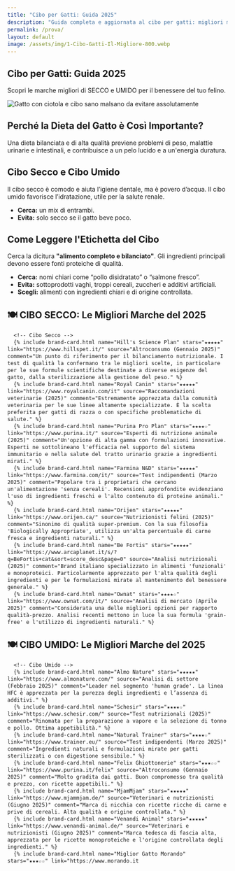 ```yaml
---
title: "Cibo per Gatti: Guida 2025"
description: "Guida completa e aggiornata al cibo per gatti: migliori marche, ingredienti da evitare e consigli nutrizionali."
permalink: /prova/
layout: default
image: /assets/img/1-Cibo-Gatti-Il-Migliore-800.webp
---
```


<section class="page-prova">

  <div class="intro-flex">
    <div class="intro-text">
      <h1>Cibo per Gatti: Guida 2025</h1>
      <p>Scopri le marche migliori di SECCO e UMIDO per il benessere del tuo felino.</p>
    </div>
    <div class="intro-image">
      <img 
        src="/assets/img/1-Cibo-Gatti-Il-Migliore-800.webp"
        srcset="/assets/img/1-Cibo-Gatti-Il-Migliore-480.webp 480w,
                /assets/img/1-Cibo-Gatti-Il-Migliore-800.webp 800w"
        sizes="(max-width: 600px) 480px, 800px"
        alt="Gatto con ciotola e cibo sano malsano da evitare assolutamente">
    </div>
  </div>

  <div class="content-block">
    <h2>Perché la Dieta del Gatto è Così Importante?</h2>
    <p>Una dieta bilanciata e di alta qualità previene problemi di peso, malattie urinarie e intestinali, e contribuisce a un pelo lucido e a un'energia duratura.</p>
  </div>

  <div class="content-block">
    <h2>Cibo Secco e Cibo Umido</h2>
    <p>Il cibo secco è comodo e aiuta l’igiene dentale, ma è povero d’acqua. Il cibo umido favorisce l’idratazione, utile per la salute renale.</p>
    <ul>
      <li><strong>Cerca:</strong> un mix di entrambi.</li>
      <li><strong>Evita:</strong> solo secco se il gatto beve poco.</li>
    </ul>
  </div>

  <div class="content-block">
    <h2>Come Leggere l'Etichetta del Cibo</h2>
    <p>Cerca la dicitura <strong>"alimento completo e bilanciato"</strong>. Gli ingredienti principali devono essere fonti proteiche di qualità.</p>
    <ul>
      <li><strong>Cerca:</strong> nomi chiari come “pollo disidratato” o “salmone fresco”.</li>
      <li><strong>Evita:</strong> sottoprodotti vaghi, troppi cereali, zuccheri e additivi artificiali.</li>
      <li><strong>Scegli:</strong> alimenti con ingredienti chiari e di origine controllata.</li>
    </ul>
  </div>




  <div class="content-block">
    <h2>🍽️ CIBO SECCO: Le Migliori Marche del 2025</h2>
    <div class="brand-grid">

      <!-- Cibo Secco -->
      {% include brand-card.html name="Hill's Science Plan" stars="★★★★★" link="https://www.hillspet.it/" source="Altroconsumo (Gennaio 2025)" comment="Un punto di riferimento per il bilanciamento nutrizionale. I test di qualità la confermano tra le migliori scelte, in particolare per le sue formule scientifiche destinate a diverse esigenze del gatto, dalla sterilizzazione alla gestione del peso." %}
      {% include brand-card.html name="Royal Canin" stars="★★★★★" link="https://www.royalcanin.com/it" source="Raccomandazioni veterinarie (2025)" comment="Estremamente apprezzata dalla comunità veterinaria per le sue linee altamente specializzate. È la scelta preferita per gatti di razza o con specifiche problematiche di salute." %}
      {% include brand-card.html name="Purina Pro Plan" stars="★★★★☆" link="https://www.purina.it/" source="Esperti di nutrizione animale (2025)" comment="Un'opzione di alta gamma con formulazioni innovative. Esperti ne sottolineano l'efficacia nel supporto del sistema immunitario e nella salute del tratto urinario grazie a ingredienti mirati." %}
      {% include brand-card.html name="Farmina N&D" stars="★★★★★" link="https://www.farmina.com/it/" source="Test indipendenti (Marzo 2025)" comment="Popolare tra i proprietari che cercano un'alimentazione 'senza cereali'. Recensioni approfondite evidenziano l'uso di ingredienti freschi e l'alto contenuto di proteine animali." %}
      {% include brand-card.html name="Orijen" stars="★★★★★" link="https://www.orijen.ca/" source="Nutrizionisti felini (2025)" comment="Sinonimo di qualità super-premium. Con la sua filosofia 'Biologically Appropriate', utilizza un'alta percentuale di carne fresca e ingredienti naturali." %}
      {% include brand-card.html name="Be Fortis" stars="★★★★★" link="https://www.arcaplanet.it/s/?q=BeFortis+cat&sort=score_desc&page=0" source="Analisi nutrizionali (2025)" comment="Brand italiano specializzato in alimenti 'funzionali' e monoproteici. Particolarmente apprezzato per l'alta qualità degli ingredienti e per le formulazioni mirate al mantenimento del benessere generale." %}
      {% include brand-card.html name="Ownat" stars="★★★★☆" link="https://www.ownat.com/it/" source="Analisi di mercato (Aprile 2025)" comment="Considerata una delle migliori opzioni per rapporto qualità-prezzo. Analisi recenti mettono in luce la sua formula 'grain-free' e l'utilizzo di ingredienti naturali." %}



  <div class="content-block">
    <h2>🍽️ CIBO UMIDO: Le Migliori Marche del 2025</h2>
    <div class="brand-grid">

      <!-- Cibo Umido -->
      {% include brand-card.html name="Almo Nature" stars="★★★★★" link="https://www.almonature.com/" source="Analisi di settore (Febbraio 2025)" comment="Leader nel segmento 'human grade'. La linea HFC è apprezzata per la purezza degli ingredienti e l’assenza di additivi." %}
      {% include brand-card.html name="Schesir" stars="★★★★☆" link="https://www.schesir.com/" source="Test nutrizionali (2025)" comment="Rinomata per la preparazione a vapore e la selezione di tonno e pollo. Ottima appetibilità." %}
      {% include brand-card.html name="Natural Trainer" stars="★★★★☆" link="https://www.trainer.eu/" source="Test indipendenti (Marzo 2025)" comment="Ingredienti naturali e formulazioni mirate per gatti sterilizzati o con digestione sensibile." %}
      {% include brand-card.html name="Felix Ghiottonerie" stars="★★★☆☆" link="https://www.purina.it/felix" source="Altroconsumo (Gennaio 2025)" comment="Molto gradita dai gatti. Buon compromesso tra qualità e prezzo, con ricette appetibili." %}
      {% include brand-card.html name="MjamMjam" stars="★★★★★" link="https://www.mjammjam.de/" source="Veterinari e nutrizionisti (Giugno 2025)" comment="Marca di nicchia con ricette ricche di carne e prive di cereali. Alta qualità e origine controllata." %}
      {% include brand-card.html name="Venandi Animal" stars="★★★★★" link="https://www.venandi-animal.de/" source="Veterinari e nutrizionisti (Giugno 2025)" comment="Marca tedesca di fascia alta, apprezzata per le ricette monoproteiche e l'origine controllata degli ingredienti." %}
      {% include brand-card.html name="Miglior Gatto Morando" stars="★★★☆☆" link="https://www.morando.it
   </div>
  </div>

</section>
